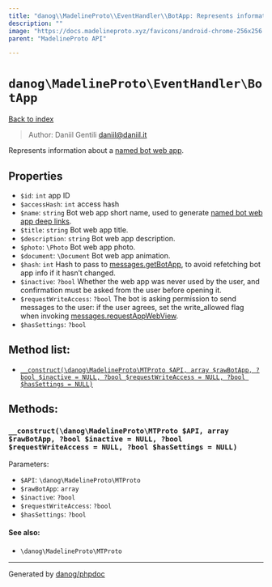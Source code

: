 ```yaml
---
title: "danog\\MadelineProto\\EventHandler\\BotApp: Represents information about a [named bot web app](https://core.telegram.org/api/bots/webapps#named-bot-web-apps)."
description: ""
image: "https://docs.madelineproto.xyz/favicons/android-chrome-256x256.png"
parent: "MadelineProto API"

---
```

# `danog\MadelineProto\EventHandler\BotApp`
[Back to index](../../../index.html)

> Author: Daniil Gentili <daniil@daniil.it>  
  

Represents information about a [named bot web app](https://core.telegram.org/api/bots/webapps#named-bot-web-apps).  



## Properties
* `$id`: `int` app ID
* `$accessHash`: `int` access hash
* `$name`: `string` Bot web app short name, used to generate [named bot web app deep links](https://core.telegram.org/api/links#named-bot-web-app-links).
* `$title`: `string` Bot web app title.
* `$description`: `string` Bot web app description.
* `$photo`: `\Photo` Bot web app photo.
* `$document`: `\Document` Bot web app animation.
* `$hash`: `int` Hash to pass to [messages.getBotApp](https://docs.madelineproto.xyz/API_docs/methods/messages.getBotApp.html), to avoid refetching bot app info if it hasn’t changed.
* `$inactive`: `?bool` Whether the web app was never used by the user, and confirmation must be asked from the user before opening it.
* `$requestWriteAccess`: `?bool` The bot is asking permission to send messages to the user: if the user agrees, set the write_allowed flag when invoking [messages.requestAppWebView](https://docs.madelineproto.xyz/API_docs/methods/messages.requestAppWebView.html).
* `$hasSettings`: `?bool` 

## Method list:
* [`__construct(\danog\MadelineProto\MTProto $API, array $rawBotApp, ?bool $inactive = NULL, ?bool $requestWriteAccess = NULL, ?bool $hasSettings = NULL)`](#__construct-danog-madelineproto-mtproto-api-array-rawbotapp-bool-inactive-null-bool-requestwriteaccess-null-bool-hassettings-null)

## Methods:
### `__construct(\danog\MadelineProto\MTProto $API, array $rawBotApp, ?bool $inactive = NULL, ?bool $requestWriteAccess = NULL, ?bool $hasSettings = NULL)`




Parameters:

* `$API`: `\danog\MadelineProto\MTProto`   
* `$rawBotApp`: `array`   
* `$inactive`: `?bool`   
* `$requestWriteAccess`: `?bool`   
* `$hasSettings`: `?bool`   


#### See also: 
* `\danog\MadelineProto\MTProto`




---
Generated by [danog/phpdoc](https://phpdoc.daniil.it)
